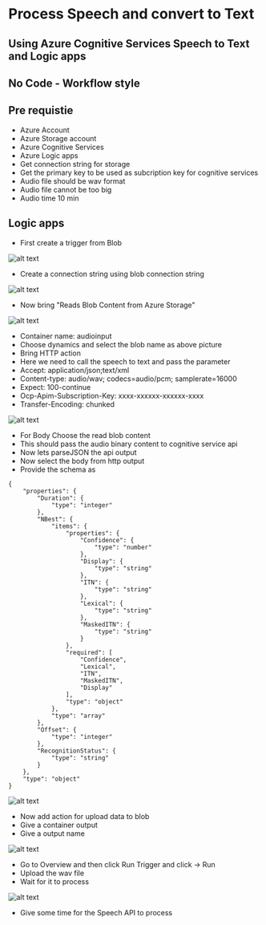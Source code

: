 # Process Speech and convert to Text

## Using Azure Cognitive Services Speech to Text and Logic apps

## No Code - Workflow style

## Pre requistie

- Azure Account
- Azure Storage account
- Azure Cognitive Services
- Azure Logic apps
- Get connection string for storage
- Get the primary key to be used as subcription key for cognitive services
- Audio file should be wav format
- Audio file cannot be too big
- Audio time 10 min

## Logic apps

- First create a trigger from Blob

![alt text](https://github.com/balakreshnan/Samples2021/blob/main/AzureAI/images/stotext2.jpg "Service Health")

- Create a connection string using blob connection string

![alt text](https://github.com/balakreshnan/Samples2021/blob/main/AzureAI/images/stotext3.jpg "Service Health")

- Now bring "Reads Blob Content from Azure Storage"

![alt text](https://github.com/balakreshnan/Samples2021/blob/main/AzureAI/images/stotext4.jpg "Service Health")

- Container name: audioinput
- Choose dynamics and select the blob name as above picture
- Bring HTTP action
- Here we need to call the speech to text and pass the parameter
- Accept: application/json;text/xml
- Content-type: audio/wav; codecs=audio/pcm; samplerate=16000
- Expect: 100-continue
- Ocp-Apim-Subscription-Key: xxxx-xxxxxx-xxxxxx-xxxx
- Transfer-Encoding: chunked

![alt text](https://github.com/balakreshnan/Samples2021/blob/main/AzureAI/images/stotext5.jpg "Service Health")

- For Body Choose the read blob content
- This should pass the audio binary content to cognitive service api
- Now lets parseJSON the api output
- Now select the body from http output
- Provide the schema as

```
{
    "properties": {
        "Duration": {
            "type": "integer"
        },
        "NBest": {
            "items": {
                "properties": {
                    "Confidence": {
                        "type": "number"
                    },
                    "Display": {
                        "type": "string"
                    },
                    "ITN": {
                        "type": "string"
                    },
                    "Lexical": {
                        "type": "string"
                    },
                    "MaskedITN": {
                        "type": "string"
                    }
                },
                "required": [
                    "Confidence",
                    "Lexical",
                    "ITN",
                    "MaskedITN",
                    "Display"
                ],
                "type": "object"
            },
            "type": "array"
        },
        "Offset": {
            "type": "integer"
        },
        "RecognitionStatus": {
            "type": "string"
        }
    },
    "type": "object"
}
```

![alt text](https://github.com/balakreshnan/Samples2021/blob/main/AzureAI/images/stotext6.jpg "Service Health")

- Now add action for upload data to blob
- Give a container output
- Give a output name

![alt text](https://github.com/balakreshnan/Samples2021/blob/main/AzureAI/images/stotext7.jpg "Service Health")

- Go to Overview and then click Run Trigger and click -> Run
- Upload the wav file
- Wait for it to process

![alt text](https://github.com/balakreshnan/Samples2021/blob/main/AzureAI/images/stotext1.jpg "Service Health")

- Give some time for the Speech API to process